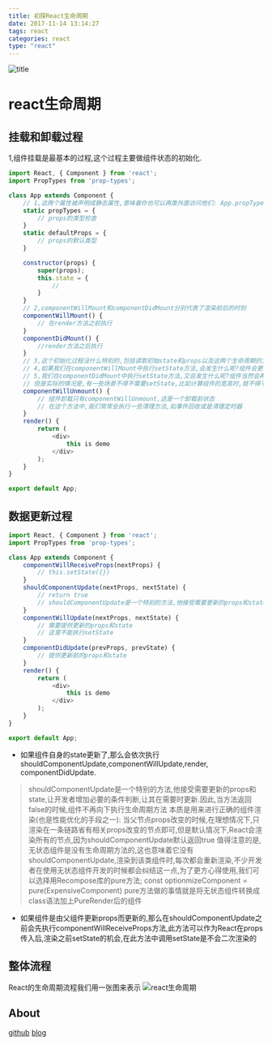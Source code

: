 ```yaml
---
title: 初探React生命周期
date: 2017-11-14 13:14:27
tags: react
categories: react
type: "react"
---
```

![title](http://static.open-open.com/lib/uploadImg/20151028/20151028165606_134.jpg)
<!--more-->
# react生命周期
## 挂载和卸载过程
1,组件挂载是最基本的过程,这个过程主要做组件状态的初始化.
```js
import React, { Component } from 'react';
import PropTypes from 'prop-types';

class App extends Component {
    // 1,这两个属性被声明成静态属性,意味着你也可以再类外面访问他们: App.propTypes和 App.defaultProps
    static propTypes = {
        // props的类型检查
    }
    static defaultProps = {
        // props的默认类型
    }

    constructor(props) {
        super(props);
        this.state = {
            //
        }
    }
    // 2,componentWillMount和componentDidMount分别代表了渲染前后的时刻
    componentWillMount() {
        // 在render方法之前执行
    }
    componentDidMount() {
        //render方法之后执行
    }
    // 3,这个初始化过程没什么特别的,包括读取初始state和props以及这两个生命周期的方法componentWillMount和componentDidMount,这些都只会在组件初始化时运行一次
    // 4,如果我们在componentWillMount中执行setState方法,会发生什么呢?组件会更新state,但是组件只渲染一次,初始化的state都可以放在this.state
    // 5,我们在componentDidMount中执行setState方法,又会发生什么呢?组件当然会再次更新,不过在初始化阶段就渲染了两次,这并不是一件好事.
    // 但是实际的情况是,有一些场景不得不需要setState,比如计算组件的宽高时,就不得不让组件先渲染,更新必要的信息,再次渲染
    componentWillUnmount() {
        // 组件卸载只有componentWillUnmount,这是一个卸载前状态
        // 在这个方法中,我们常常会执行一些清理方法,如事件回收或是清理定时器
    }
    render() {
        return (
            <div>
                this is demo
            </div>
        );
    }
}

export default App;
```
## 数据更新过程
```js
import React, { Component } from 'react';
import PropTypes from 'prop-types';

class App extends Component {
    componentWillReceiveProps(nextProps) {
        // this.setState({})
    }
    shouldComponentUpdate(nextProps, nextState) {
        // return true
        // shouldComponentUpdate是一个特别的方法,他接受需要更新的props和state,让开发者增加必要的条件判断,让其在需要时更新.因此,当方法返回false的时候,组件不再向下执行生命周期方法
    }
    componentWillUpdate(nextProps, nextState) {
        // 需要提供更新的props和state
        // 这里不能执行setState
    }
    componentDidUpdate(prevProps, prevState) {
        // 提供更新前的props和state
    }
    render() {
        return (
            <div>
                this is demo
            </div>
        );
    }
}

export default App;
```
- 如果组件自身的state更新了,那么会依次执行shouldComponentUpdate,componentWillUpdate,render, componentDidUpdate.
>   shouldComponentUpdate是一个特别的方法,他接受需要更新的props和state,让开发者增加必要的条件判断,让其在需要时更新.因此,当方法返回false的时候,组件不再向下执行生命周期方法
    本质是用来进行正确的组件渲染(也是性能优化的手段之一):
    当父节点props改变的时候,在理想情况下,只渲染在一条链路省有相关props改变的节点即可,但是默认情况下,React会渲染所有的节点,因为shouldComponentUpdate默认返回true
    值得注意的是,无状态组件是没有生命周期方法的,这也意味着它没有shouldComponentUpdate,渲染到该类组件时,每次都会重新渲染,不少开发者在使用无状态组件开发的时候都会纠结这一点,为了更方心得使用,我们可以选择用Recompose库的pure方法;
    const optionmizeComponent = pure(ExpensiveComponent)
    pure方法做的事情就是将无状态组件转换成class语法加上PureRender后的组件

- 如果组件是由父组件更新props而更新的,那么在shouldComponentUpdate之前会先执行componentWillReceiveProps方法,此方法可以作为React在props传入后,渲染之前setState的机会,在此方法中调用setState是不会二次渲染的
## 整体流程
React的生命周期流程我们用一张图来表示
![react生命周期](http://oo4xdz5i0.bkt.clouddn.com/reactLife.jpeg)

## About
[github](https://github.com/funnycoderstar)
[blog](http://wangyaxing.cn/)